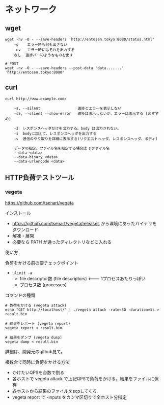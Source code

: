 # ネットワーク

## wget

```
wget -nv -O - --save-headers 'http://entosen.tokyo:8080/status.html'
    -q    エラー時も何も出さない
    -nv   エラー時にはそれを出力する
    なし  進捗バーのようなものを出す

# POST
wget -nv -O - --save-headers --post-data 'data.......' 'http://entosen.tokyo:8080'
```

## curl 

```
curl http://www.example.com/

    -s, --silent                 進捗とエラーを表示しない
    -sS, --slient --show-error   進捗は表示しないが、エラーは表示する (おすすめ)

    -I  レスポンスヘッダだけを出力する。body は出力されない。
    -i  bodyに加えて、レスポンスヘッダを出力する
    -v  通信のやり取りを詳細に表示する(リクエストヘッダ、レスポンスヘッダ、ボディ)

    データの指定。ファイル名を指定する場合は @ファイル名
	--data <data>                 
	--data-binary <data>   
	--data-urlencode <data>   
```


## HTTP負荷テストツール

### vegeta

https://github.com/tsenart/vegeta

インストール

- https://github.com/tsenart/vegeta/releases から環境にあったバイナリをダウンロード
- 解凍・展開
- 必要なら PATH が通ったディレクトリなどに入れる


使い方

負荷をかける前の要チェックポイント

- `ulimit -a`
    - file descriptor数 (file descriptors) <--- 1プロセスあたりっぽい
    - プロセス数 (processes) 

コマンドの種類

```
# 負荷をかける (vegeta attack)
echo "GET http://localhost/" | ./vegeta attack -rate=50 -duration=5s > result.bin

# 結果をレポート (vegeta report)
vegeta report < result.bin

# 結果をダンプ (vegeta dump)
vegeta dump < result.bin
```

詳細は、開発元のgithub見て。

複数台で同時に負荷をかける方法

- かけたいQPSを台数で割る
- 各ホストで vegeta attack で上記QPSで負荷をかける。結果をファイルに保存
- 各ホストから結果のファイルをscpしてくる
- vegeta report で -inputs をカンマ区切りで全ホスト分指定



